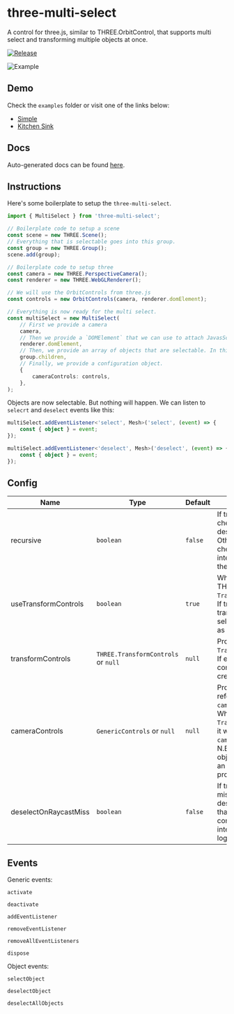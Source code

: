 # three-multi-select

A control for three.js, similar to THREE.OrbitControl, that supports multi select and transforming multiple objects at once.

[![Release](https://github.com/andrewisen-tikab/three-multi-select/actions/workflows/release.yml/badge.svg)](https://github.com/andrewisen-tikab/three-multi-select/actions/workflows/release.yml)

![Example](./resources/example.gif)

## Demo

Check the `examples` folder or visit one of the links below:

-   [Simple](https://andrewisen-tikab.github.io/three-multi-select/examples/simple/)
-   [Kitchen Sink](https://andrewisen-tikab.github.io/three-multi-select/examples/kitchen-sink/)

## Docs

Auto-generated docs can be found [here](https://andrewisen-tikab.github.io/three-multi-select/docs/classes/MultiSelect.html).

## Instructions

Here's some boilerplate to setup the `three-multi-select`.

```ts
import { MultiSelect } from 'three-multi-select';

// Boilerplate code to setup a scene
const scene = new THREE.Scene();
// Everything that is selectable goes into this group.
const group = new THREE.Group();
scene.add(group);

// Boilerplate code to setup three
const camera = new THREE.PerspectiveCamera();
const renderer = new THREE.WebGLRenderer();

// We will use the OrbitControls from three.js
const controls = new OrbitControls(camera, renderer.domElement);

// Everything is now ready for the multi select.
const multiSelect = new MultiSelect(
    // First we provide a camera
    camera,
    // Then we provide a `DOMElement` that we can use to attach JavasScript event listeners to.
    renderer.domElement,
    // Then, we provide an array of objects that are selectable. In this case, our group.
    group.children,
    // Finally, we provide a configuration object.
    {
        cameraControls: controls,
    },
);
```

Objects are now selectable. But nothing will happen.
We can listen to `selecrt` and `deselect` events like this:

```ts
multiSelect.addEventListener<'select', Mesh>('select', (event) => {
    const { object } = event;
});

multiSelect.addEventListener<'deselect', Mesh>('deselect', (event) => {
    const { object } = event;
});
```

## Config

| Name                  | Type                                | Default | Description                                                                                                                                                                    |
| --------------------- | ----------------------------------- | ------- | ------------------------------------------------------------------------------------------------------------------------------------------------------------------------------ |
| recursive             | `boolean`                           | `false` | If true, it also checks all descendants. Otherwise it only checks intersection with the object.                                                                                |
| useTransformControls  | `boolean`                           | `true`  | Whether to use THREE's `TransformControls`. If true, one can transform all selected objects as a group.                                                                        |
| transformControls     | `THREE.TransformControls` or `null` | `null`  | Provide a custom `TransformControls`. If empty, a new controller will be created.                                                                                              |
| cameraControls        | `GenericControls` or `null`         | `null`  | Provide a reference to a `camera` controller. When using `TransformControls`, it will disable the `cameraControls`. N.B; The provided objet must expose an `enabled` property. |
| deselectOnRaycastMiss | `boolean`                           | `false` | If true, any raycast miss will result in a deselect. \* Note that camera controls may interfere with this logic.                                                               |

## Events

Generic events:

```
activate
```

```
deactivate
```

```
addEventListener
```

```
removeEventListener
```

```
removeAllEventListeners
```

```
dispose
```

Object events:

```
selectObject
```

```
deselectObject
```

```
deselectAllObjects
```
